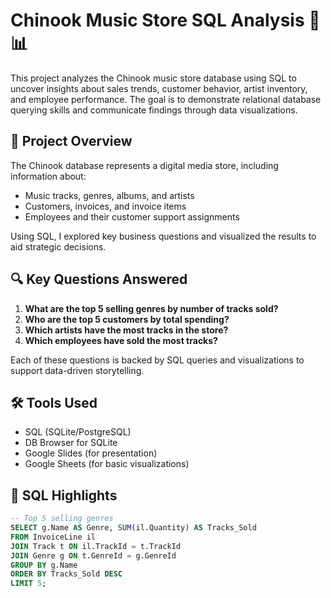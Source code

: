 # Chinook Music Store SQL Analysis 🎵📊

This project analyzes the Chinook music store database using SQL to uncover insights about sales trends, customer behavior, artist inventory, and employee performance. The goal is to demonstrate relational database querying skills and communicate findings through data visualizations.

## 📁 Project Overview

The Chinook database represents a digital media store, including information about:
- Music tracks, genres, albums, and artists
- Customers, invoices, and invoice items
- Employees and their customer support assignments

Using SQL, I explored key business questions and visualized the results to aid strategic decisions.

## 🔍 Key Questions Answered

1. **What are the top 5 selling genres by number of tracks sold?**
2. **Who are the top 5 customers by total spending?**
3. **Which artists have the most tracks in the store?**
4. **Which employees have sold the most tracks?**

Each of these questions is backed by SQL queries and visualizations to support data-driven storytelling.

## 🛠️ Tools Used

- SQL (SQLite/PostgreSQL)
- DB Browser for SQLite
- Google Slides (for presentation)
- Google Sheets (for basic visualizations)

## 🧾 SQL Highlights

```sql
-- Top 5 selling genres
SELECT g.Name AS Genre, SUM(il.Quantity) AS Tracks_Sold
FROM InvoiceLine il
JOIN Track t ON il.TrackId = t.TrackId
JOIN Genre g ON t.GenreId = g.GenreId
GROUP BY g.Name
ORDER BY Tracks_Sold DESC
LIMIT 5;

